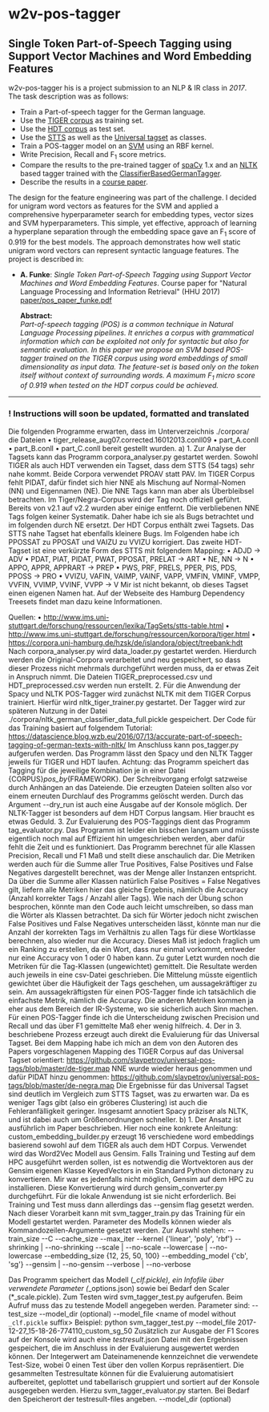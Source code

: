 # w2v-pos-tagger

## Single Token Part-of-Speech Tagging using Support Vector Machines and Word Embedding Features


w2v-pos-tagger his is a project submission to an NLP & IR class in *2017*. The task description
was as follows:

 * Train a Part-of-speech tagger for the German language.
 * Use the [TIGER corpus](https://www.ims.uni-stuttgart.de/forschung/ressourcen/korpora/tiger/) 
   as training set.
 * Use the [HDT corpus](https://corpora.uni-hamburg.de/hzsk/de/islandora/object/treebank:hdt)
   as test set.
 * Use the [STTS](http://www.sfs.uni-tuebingen.de/resources/stts-1999.pdf) as well as the
   [Universal tagset](https://universaldependencies.org/u/pos/) as classes.
 * Train a POS-tagger model on an 
   [SVM](https://scikit-learn.org/stable/modules/generated/sklearn.svm.SVC.html)
   using an RBF kernel.
 * Write Precision, Recall and F<sub>1</sub> score metrics.
 * Compare the results to the pre-trained tagger of [spaCy](https://spacy.io/) 1.x and an 
   [NLTK](https://www.nltk.org/) based tagger trained with the 
   [ClassifierBasedGermanTagger](https://github.com/ptnplanet/NLTK-Contributions).
 * Describe the results in a [course paper](paper/pos_paper_funke.pdf).
 
The design for the feature engineering was part of the challenge. I decided for unigram word 
vectors as features for the SVM and applied a comprehensive hyperparameter search for embedding
types, vector sizes and SVM hyperparameters. This simple, yet effective, approach of learning 
a hyperplane separation through the embedding space gave an F<sub>1</sub> score of 0.919 for the 
best models. The approach demonstrates how well static unigram word vectors can represent syntactic 
language features. The project is described in:

* **A. Funke**: *Single Token Part-of-Speech Tagging using Support Vector Machines and
  Word Embedding Features*. Course paper for "Natural Language Processing and Information 
  Retrieval" (HHU 2017)  
  [paper/pos_paper_funke.pdf](paper/pos_paper_funke.pdf)

  **Abstract:**  
  *Part-of-speech tagging (POS) is a common technique in Natural Language Processing pipelines. 
  It enriches a corpus with grammatical information which can be exploited not only for syntactic 
  but also for semantic evaluation. In this paper we propose an SVM based POS-tagger trained
  on the TIGER corpus using word embeddings of small dimensionality as input data. The feature-set 
  is based only on the token itself without context of surrounding words. A maximum F<sub>1</sub> 
  micro score of 0.919 when tested on the HDT corpus could be achieved.*

------

### ! Instructions will soon be updated, formatted and translated

Die folgenden Programme erwarten, dass im Unterverzeichnis ./corpora/ die Dateien
    • tiger_release_aug07.corrected.16012013.conll09
    • part_A.conll
    • part_B.conll
    • part_C.conll
bereit gestellt wurden.
a)
1.
Zur Analyse der Tagsets kann das Programm corpora_analyser.py gestartet werden. Sowohl 
TIGER als auch HDT verwenden ein Tagset, dass dem STTS (54 tags) sehr nahe kommt. Beide Corpora verwendet PROAV statt PAV.  Im TIGER Corpus fehlt PIDAT, dafür findet sich hier NNE als Mischung auf Normal-Nomen (NN) und Eigennamen (NE). Die NNE Tags kann man aber als Überbleibsel betrachten. Im Tiger/Negra-Corpus wird der Tag noch offiziell geführt. Bereits von v2.1 auf v2.2 wurden aber einige entfernt. Die verbliebenen NNE Tags folgen keiner Systematik. Daher habe ich sie als Bugs betrachtet und im folgenden durch NE ersetzt.
Der HDT Corpus enthält zwei Tagsets. Das STTS nahe Tagset hat ebenfalls kleinere Bugs. Im Folgenden habe ich PPOSSAT zu PPOSAT und VAIZU zu VVIZU korrigiert. Das zweite HDT-Tagset ist eine verkürzte Form des STTS mit folgendem Mapping:
    • ADJD -> ADV
    • PDAT, PIAT, PIDAT, PWAT, PPOSAT, PRELAT -> ART
    • NE, NN -> N
    • APPO, APPR, APPRART -> PREP
    • PWS, PRF, PRELS, PPER, PIS, PDS, PPOSS -> PRO
    • VVIZU, VAFIN, VAIMP, VAINF, VAPP, VMFIN, VMINF, VMPP, VVFIN, VVIMP, VVINF, VVPP -> V
Mir ist nicht bekannt, ob dieses Tagset einen eigenen Namen hat. Auf der Webseite des Hamburg Dependency Treesets findet man dazu keine Informationen.

Quellen:
    • http://www.ims.uni-stuttgart.de/forschung/ressourcen/lexika/TagSets/stts-table.html
    • http://www.ims.uni-stuttgart.de/forschung/ressourcen/korpora/tiger.html
    • https://corpora.uni-hamburg.de/hzsk/de/islandora/object/treebank:hdt
Nach corpora_analyser.py wird data_loader.py gestartet werden. Hierdurch werden die Original-Corpora verarbeitet und neu gespeichert, so dass dieser Prozess nicht mehrmals durchgeführt werden muss, da er etwas Zeit in Anspruch nimmt. Die Dateien TIGER_preprocessed.csv und HDT_preprocessed.csv werden nun erstellt.
2.
Für die Anwendung der Spacy und NLTK POS-Tagger wird zunächst NLTK mit dem TIGER Corpus trainiert. Hierfür wird nltk_tiger_trainer.py gestartet. Der Tagger wird zur späteren Nutzung in der Datei ./corpora/nltk_german_classifier_data_full.pickle gespeichert. Der Code für das Training basiert auf folgendem Tutorial:
https://datascience.blog.wzb.eu/2016/07/13/accurate-part-of-speech-tagging-of-german-texts-with-nltk/
Im Anschluss kann pos_tagger.py aufgerufen werden. Das Programm lässt den Spacy und den NLTK Tagger jeweils für TIGER und HDT laufen. Achtung: das Programm speichert das Tagging für die jeweilige Kombination je in einer Datei {CORPUS}_pos_by_{FRAMEWORK}. Der Schreibvorgang erfolgt satzweise durch Anhängen an das Dateiende. Die erzeugten Dateien sollten also vor einem erneuten Durchlauf des Programms gelöscht werden. Durch das Argument --dry_run ist auch eine Ausgabe auf der Konsole möglich.
Der NLTK-Tagger ist besonders auf dem HDT Corpus langsam. Hier braucht es etwas Geduld.
3.
Zur Evaluierung des POS-Taggings dient das Programm tag_evaluator.py. Das Programm ist leider ein bisschen langsam und müsste eigentlich noch mal auf Effizient hin umgeschrieben werden, aber dafür fehlt die Zeit und es funktioniert.
Das Programm berechnet für alle Klassen Precision, Recall und F1 Maß und stellt diese anschaulich dar. Die Metriken werden auch für die Summe aller True Positives, False Positives und False Negatives dargestellt berechnet, was der Menge aller Instanzen entspricht. Da über die Summe aller Klassen natürlich False Positives = False Negatives gilt, liefern alle Metriken hier das gleiche Ergebnis, nämlich die Accuracy (Anzahl korrekter Tags / Anzahl aller Tags).
Wie nach der Übung schon besprochen, könnte man den Code auch leicht umschreiben, so dass man die Wörter als Klassen betrachtet. Da sich für Wörter jedoch nicht zwischen False Positives und False Negatives unterscheiden lässt, könnte man nur die Anzahl der korrekten Tags im Verhältnis zu allen Tags für diese Wortklasse berechnen, also wieder nur die Accuracy. Dieses Maß ist jedoch fraglich um ein Ranking zu erstellen, da ein Wort, dass nur einmal vorkommt, entweder nur eine Accuracy von 1 oder 0 haben kann.
Zu guter Letzt wurden noch die Metriken für die Tag-Klassen (ungewichtet) gemittelt. Die Resultate werden auch jeweils in eine csv-Datei geschrieben.
Die Mittelung müsste eigentlich gewichtet über die Häufigkeit der Tags geschehen, um aussagekräftiger zu sein. Am aussagekräftigsten für einen POS-Tagger finde ich tatsächlich die einfachste Metrik, nämlich die Accuracy. Die anderen Metriken kommen ja eher aus dem Bereich der IR-Systeme, wo sie sicherlich auch Sinn machen. Für einen POS-Tagger finde ich die Unterscheidung zwischen Precision und Recall und das über F1 gemittelte Maß eher wenig hilfreich.
4.
Der in 3. beschriebene Prozess erzeugt auch direkt die Evaluierung für das Universal Tagset. Bei dem Mapping habe ich mich an dem von den Autoren des Papers vorgeschlagenen Mapping des TIGER Corpus auf das Universal Tagset orientiert: 
https://github.com/slavpetrov/universal-pos-tags/blob/master/de-tiger.map
NNE wurde wieder heraus genommen und dafür PIDAT hinzu genommen: 
https://github.com/slavpetrov/universal-pos-tags/blob/master/de-negra.map
Die Ergebnisse für das Universal Tagset sind deutlich im Vergleich zum STTS Tagset, was zu erwarten war. Da es weniger Tags gibt (also ein gröberes Clustering) ist auch die Fehleranfälligkeit geringer. Insgesamt annotiert Spacy präziser als NLTK, und ist dabei auch um Größenordnungen schneller.
b)
1.
Der Ansatz ist ausführlich im Paper beschrieben. Hier noch eine konkrete Anleitung:
custom_embedding_builder.py erzeugt 16 verschiedene word embeddings basierend sowohl auf dem TIGER als auch dem HDT Corpus. Verwendet wird das Word2Vec Modell aus Gensim. Falls Training und Testing auf dem HPC ausgeführt werden sollen, ist es notwendig die Wortvektoren aus der Gensim eigenen Klasse KeyedVectors in ein Standard Python dictonary zu konvertieren. Mir war es jedenfalls nicht möglich, Gensim auf dem HPC zu installieren. Diese Konvertierung wird durch gensim_converter.py durchgeführt. Für die lokale Anwendung ist sie nicht erforderlich. Bei Training und Test muss dann allerdings das --gensim flag gesetzt werden.
Nach dieser Vorarbeit kann mit svm_tagger_train.py das Training für ein Modell gestartet werden. Parameter des Modells können wieder als Kommandozeilen-Argumente gesetzt werden. Zur Auswhl stehen:
--train_size <int>
--C <float>
--cache_size <int>
--max_iter <int>
--kernel {'linear', 'poly', 'rbf'}
--shrinking | --no-shrinking
--scale | --no-scale
--lowercase | --no-lowercase
--embedding_size {12, 25, 50, 100}
--embedding_model {'cb', 'sg'}
--gensim | --no-gensim
--verbose | --no-verbose

Das Programm speichert das Modell (*_clf.pickle), ein Infofile über verwendete Parameter (*_options.json) sowie bei Bedarf den Scaler (*_scale.pickle).
Zum Testen wird svm_tagger_test.py aufgerufen.  Beim Aufruf muss das zu testende Modell angegeben werden. Parameter sind:
--test_size <int>
--model_dir <path to directory of model> (optional)
--model_file <name of model without `_clf.pickle` suffix>
Beispiel:
python svm_tagger_test.py --model_file 2017-12-27_15-18-26-774110_custom_sg_50
Zusätzlich zur Ausgabe der F1 Scores auf der Konsole wird auch eine *_testresult_*.json Datei mit den Ergebnissen gespeichert, die im Anschluss in der Evaluierung ausgewertet werden können. Der Integerwert am Dateinamenende kennzeichnet die verwendete Test-Size, wobei 0 einen Test über den vollen Korpus repräsentiert.
Die gesammelten Testresultate können für die Evaluierung automatisiert aufbereitet, geplottet und tabellarisch gruppiert und sortiert auf der Konsole ausgegeben werden. Hierzu 
svm_tagger_evaluator.py starten.  Bei Bedarf den Speicherort der testresult-files angeben.
--model_dir <path to directory of testresult files> (optional)